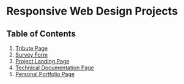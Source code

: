 # Responsive Web Design Projects

## Table of Contents

1. [Tribute Page]()
2. [Survey Form]()
3. [Project Landing Page]()
4. [Technical Documentation Page]()
5. [Personal Portfolio Page]()
